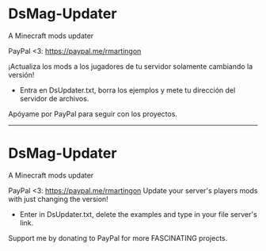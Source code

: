 # DsMag-Updater
A Minecraft mods updater

PayPal <3: https://paypal.me/rmartingon

¡Actualiza los mods a los jugadores de tu servidor solamente cambiando la versión!
- Entra en DsUpdater.txt, borra los ejemplos y mete tu dirección del servidor de archivos.

Apóyame por PayPal para seguir con los proyectos.

-------------------------------------------------------------------------------------------------------------------------------------------
# DsMag-Updater
A Minecraft mods updater

PayPal <3: https://paypal.me/rmartingon
Update your server's players mods with just changing the version!
- Enter in DsUpdater.txt, delete the examples and type in your file server's link.

Support me by donating to PayPal for more FASCINATING projects.
